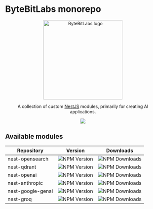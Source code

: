 # ByteBitLabs monorepo

<p align="center">
  <a href="https://bytebitlabs.com/" target="_blank"><img src="https://gravatar.com/avatar/61c80d73dfe4c4231e77940cf80fd410?size=256" width="256" alt="ByteBitLabs logo" /></a>
</p>

<p align="center">A collection of custom <a href="https://nestjs.com" target="_blank">NestJS</a> modules, primarily for creating AI applications.</p>
    <p align="center">
  <a href="https://bytebitlabs.com"><img src="https://img.shields.io/website?url=https%3A//bytebitlabs.com"></a>
</p>

## Available modules

|Repository|Version|Downloads|
|----------|-------|------|
|nest-opensearch|![NPM Version](https://img.shields.io/npm/v/@bytebitlabs/nest-opensearch)|![NPM Downloads](https://img.shields.io/npm/dm/@bytebitlabs/nest-opensearch)|
|nest-qdrant|![NPM Version](https://img.shields.io/npm/v/@bytebitlabs/nest-qdrant)|![NPM Downloads](https://img.shields.io/npm/dm/@bytebitlabs/nest-qdrant)|
|nest-openai|![NPM Version](https://img.shields.io/npm/v/@bytebitlabs/nest-openai)|![NPM Downloads](https://img.shields.io/npm/dm/@bytebitlabs/nest-openai)|
|nest-anthropic|![NPM Version](https://img.shields.io/npm/v/@bytebitlabs/nest-anthropic)|![NPM Downloads](https://img.shields.io/npm/dm/@bytebitlabs/nest-anthropic)|
|nest-google-genai|![NPM Version](https://img.shields.io/npm/v/@bytebitlabs/nest-google-genai)|![NPM Downloads](https://img.shields.io/npm/dm/@bytebitlabs/nest-google-genai)|
|nest-groq|![NPM Version](https://img.shields.io/npm/v/@bytebitlabs/nest-groq)|![NPM Downloads](https://img.shields.io/npm/dm/@bytebitlabs/nest-groq)|
